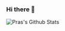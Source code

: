 ### Hi there 👋

![Pras's Github Stats](https://github-readme-stats.vercel.app/api?username=boltdynamics&show_icons=true&theme=great-gatsby)
